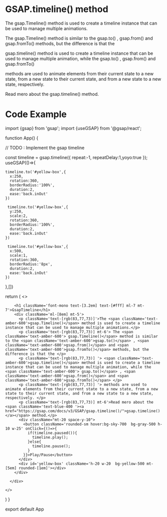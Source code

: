 # GSAP.timeline() method

The gsap.Timeline() method is used to create a timeline instance that can be used to manage multiple animations.

The gsap.Timeline() method is similar to the gsap.to() , gsap.from() and gsap.fromTo() methods, but the difference is that the

gsap.timeline() method is used to create a timeline instance that can be used to manage multiple animation, while the gsap.to() , gsap.from() and gsap.fromTo()

methods are used to animate elements from their current state to a new state, from a new state to their current state, and from a new state to a new state, respectively.

Read mero about the gsap.timeline() method.

<h1>Code Example</h1>


import {gsap} from 'gsap';
import {useGSAP} from '@gsap/react';

function App() {
  
  // TODO : Implement the gsap timeline

  const timeline = gsap.timeline({
    repeat:-1, repeatDelay:1,yoyo:true
  });
  useGSAP(()=>{

    timeline.to('#yellow-box',{
      x:250,
      rotation:360,
      borderRadius:'100%',
      duration:2,
      ease:'back.inOut'
    })

     timeline.to('#yellow-box',{
      y:250,
      scale:2,
      rotation:360,
      borderRadius:'100%',
      duration:2,
      ease:'back.inOut'
    })

     timeline.to('#yellow-box',{
      x:500,
      scale:1,
      rotation:360,
      borderRadius:'8px',
      duration:2,
      ease:'back.inOut'
    })

  },[])

  return (
    <>
      <div>
       
        <h1 className='font-mono text-[3.2em] text-[#fff] ml-7 mt-7'>GsapTimeline</h1>
        <div className='ml-[8em] mt-5'>
          <p className='text-[rgb(83,77,73)]'>The <span className='text-amber-600'>gsap.Timeline()</span> method is used to create a timeline instance that can be used to manage multiple animations.</p>
          <p className='text-[rgb(83,77,73)] mt-6'> The <span className='text-amber-600'> gsap.Timeline()</span> method is similar to the <span className='text-amber-600'>gsap.to()</span> , <span className='text-amber-600'>gsap.from()</span> and <span className='text-amber-600'>gsap.fromTo()</span> methods, but the difference is that the </p>
          <p className='text-[rgb(83,77,73)] '> <span className='text-amber-600'>gsap.timeline()</span> method is used to create a timeline instance that can be used to manage multiple animation, while the <span className='text-amber-600'> gsap.to()</span> , <span className='text-amber-600'>gsap.from()</span> and <span className='text-amber-600'>gsap.fromTo()</span> </p>
          <p className='text-[rgb(83,77,73)] '> methods are used to animate elements from their current state to a new state, from a new state to their current state, and from a new state to a new state, respectively. </p>
          <p className='text-[rgb(83,77,73)] mt-6'>Read mero about the <span className='text-blue-400 '><a href="https://gsap.com/docs/v3/GSAP/gsap.timeline()/">gsap.timeline()</a></span> method.</p>
          <div className="mt-20 space-y-10">
            <button className='rounded-sm hover:bg-sky-700  bg-gray-500 h-10 w-25' onClick={()=>{
              if(timeline.paused()){
                timeline.play();
              }else{
                timeline.pause();
              }
            }}>Play/Pause</button>
          </div>
          <div id='yellow-box' className='h-20 w-20  bg-yellow-500 mt-[5em] rounded-[1em]'></div>
        </div>

      </div>
    
    </>
  )
}

export default App


